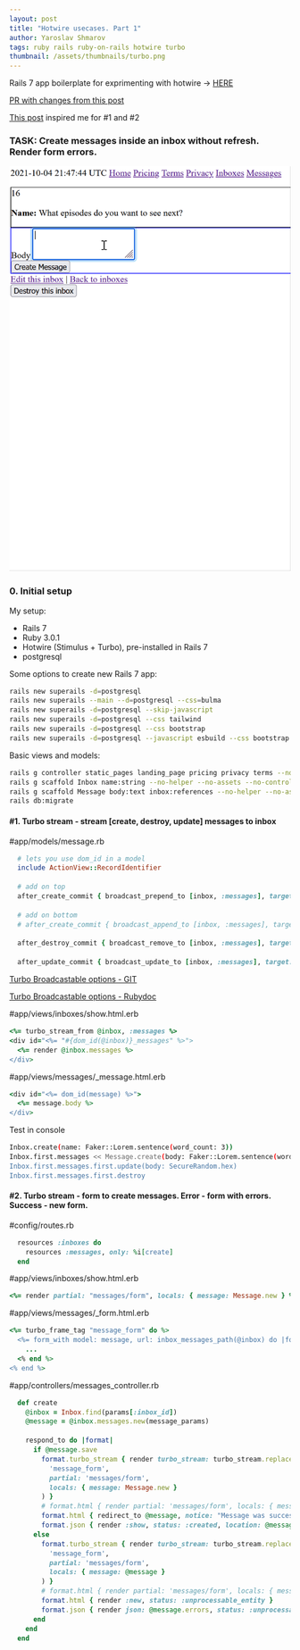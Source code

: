 ```yaml
---
layout: post
title: "Hotwire usecases. Part 1"
author: Yaroslav Shmarov
tags: ruby rails ruby-on-rails hotwire turbo
thumbnail: /assets/thumbnails/turbo.png
---
```


Rails 7 app boilerplate for exprimenting with hotwire -> [HERE](https://github.com/yshmarov/askdemos)

[PR with changes from this post](https://github.com/yshmarov/askdemos/pull/1)

[This post](https://dev.to/davidcolbyatx/using-hotwire-and-rails-to-build-a-live-commenting-system-aj9) inspired me for #1 and #2

### TASK: Create messages inside an inbox without refresh. Render form errors.

![hotwire-demo](/assets/images/hotwire-demo-1.gif)

### 0. Initial setup

My setup:
* Rails 7
* Ruby 3.0.1
* Hotwire (Stimulus + Turbo), pre-installed in Rails 7
* postgresql

Some options to create new Rails 7 app:
```sh
rails new superails -d=postgresql
rails new superails --main --d=postgresql --css=bulma
rails new superails -d=postgresql --skip-javascript
rails new superails -d=postgresql --css tailwind
rails new superails -d=postgresql --css bootstrap
rails new superails -d=postgresql --javascript esbuild --css bootstrap
```

Basic views and models:
```sh
rails g controller static_pages landing_page pricing privacy terms --no-helper --no-assets --no-controller-specs --no-view-specs --no-test-framework
rails g scaffold Inbox name:string --no-helper --no-assets --no-controller-specs --no-view-specs --no-test-framework --no-jbuilder
rails g scaffold Message body:text inbox:references --no-helper --no-assets --no-controller-specs --no-view-specs --no-test-framework --no-jbuilder
rails db:migrate
```

#### #1. Turbo stream - stream [create, destroy, update] messages to inbox

#app/models/message.rb
```ruby
  # lets you use dom_id in a model
  include ActionView::RecordIdentifier

  # add on top
  after_create_commit { broadcast_prepend_to [inbox, :messages], target: "#{dom_id(inbox)}_messages" }

  # add on bottom
  # after_create_commit { broadcast_append_to [inbox, :messages], target: "#{dom_id(inbox)}_messages" }

  after_destroy_commit { broadcast_remove_to [inbox, :messages], target: "#{dom_id(self)}" }

  after_update_commit { broadcast_update_to [inbox, :messages], target: "#{dom_id(self)}" }
```

[Turbo Broadcastable options - GIT](https://github.com/hotwired/turbo-rails/blob/main/app/models/concerns/turbo/broadcastable.rb)

[Turbo Broadcastable options - Rubydoc](https://www.rubydoc.info/gems/turbo-rails/0.5.2/Turbo/Broadcastable)

#app/views/inboxes/show.html.erb
```ruby
<%= turbo_stream_from @inbox, :messages %>
<div id="<%= "#{dom_id(@inbox)}_messages" %>">
  <%= render @inbox.messages %>
</div>
```

#app/views/messages/_message.html.erb
```ruby
<div id="<%= dom_id(message) %>">
  <%= message.body %>
</div>
```

Test in console
```sh
Inbox.create(name: Faker::Lorem.sentence(word_count: 3))
Inbox.first.messages << Message.create(body: Faker::Lorem.sentence(word_count: 3))
Inbox.first.messages.first.update(body: SecureRandom.hex)
Inbox.first.messages.first.destroy
```

#### #2. Turbo stream - form to create messages. Error - form with errors. Success - new form.

#config/routes.rb
```ruby
  resources :inboxes do
    resources :messages, only: %i[create]
  end
```

#app/views/inboxes/show.html.erb
```ruby
<%= render partial: "messages/form", locals: { message: Message.new } %>
```

#app/views/messages/_form.html.erb
```ruby
<%= turbo_frame_tag "message_form" do %>
  <%= form_with model: message, url: inbox_messages_path(@inbox) do |form| %>
  	...
  <% end %>
<% end %>
```

#app/controllers/messages_controller.rb
```ruby
  def create
    @inbox = Inbox.find(params[:inbox_id])
    @message = @inbox.messages.new(message_params)

    respond_to do |format|
      if @message.save
        format.turbo_stream { render turbo_stream: turbo_stream.replace(
          'message_form', 
          partial: 'messages/form', 
          locals: { message: Message.new }
        ) }
        # format.html { render partial: 'messages/form', locals: { message: Message.new }}
        format.html { redirect_to @message, notice: "Message was successfully created." }
        format.json { render :show, status: :created, location: @message }
      else
        format.turbo_stream { render turbo_stream: turbo_stream.replace(
          'message_form', 
          partial: 'messages/form', 
          locals: { message: @message }
        ) }
        # format.html { render partial: 'messages/form', locals: { message: @message }}
        format.html { render :new, status: :unprocessable_entity }
        format.json { render json: @message.errors, status: :unprocessable_entity }
      end
    end
  end
```
